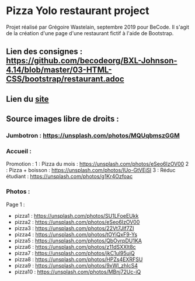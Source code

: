 # Pizza Yolo restaurant project

Projet réalisé par Grégoire Wastelain, septembre 2019 pour BeCode.
Il s'agit de la création d'une page d'une restaurant fictif à l'aide de Bootstrap.

## Lien des consignes : https://github.com/becodeorg/BXL-Johnson-4.14/blob/master/03-HTML-CSS/bootstrap/restaurant.adoc
## Lien du [site](https://gwastelain.github.io/restaurant-css-framework/)

## Source images libre de droits :

### Jumbotron : https://unsplash.com/photos/MQUqbmszGGM

### Accueil :

Promotion :
1 : Pizza du mois : https://unsplash.com/photos/eSeo6IzOV00
2 : Pizza + boisson : https://unsplash.com/photos/IUo-GtVEjSI
3 : Réduc étudiant : https://unsplash.com/photos/g1Kr4Ozfoac

### Photos :
Page 1 :
* pizza1 : https://unsplash.com/photos/SU1LFoeEUkk
* pizza2 : https://unsplash.com/photos/eSeo6IzOV00
* pizza3 : https://unsplash.com/photos/22Vt7JIf7ZI
* pizza4 : https://unsplash.com/photos/tOYiQxF9-Ys
* pizza5 : https://unsplash.com/photos/QbOvrpDU1KA
* pizza6 : https://unsplash.com/photos/z11dSXXlt8c
* pizza7 : https://unsplash.com/photos/jkC1ul95ujQ
* pizza8 : https://unsplash.com/photos/HPZs4EXRFSU
* pizza9 : https://unsplash.com/photos/9xWl_zhIcS4
* pizza10 : https://unsplash.com/photos/MBnj72Uc-iQ

